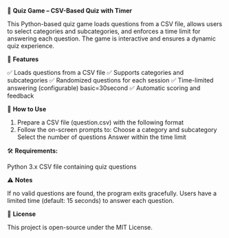 🧠 **Quiz Game – CSV-Based Quiz with Timer**

  This Python-based quiz game loads questions from a CSV file, allows users to select categories and subcategories, and enforces a time limit for answering each question. The   game is interactive and ensures a dynamic quiz experience.

🎯 **Features**

  ✅ Loads questions from a CSV file
  ✅ Supports categories and subcategories
  ✅ Randomized questions for each session
  ✅ Time-limited answering (configurable) basic=30second
  ✅ Automatic scoring and feedback

🚀 **How to Use**

  1. Prepare a CSV file (question.csv) with the following format
  2. Follow the on-screen prompts to:
    Choose a category and subcategory
    Select the number of questions
    Answer within the time limit

🛠️ **Requirements:**

  Python 3.x
  CSV file containing quiz questions
  
⚠️ **Notes**

  If no valid questions are found, the program exits gracefully.
  Users have a limited time (default: 15 seconds) to answer each question.
  
📜 **License**

  This project is open-source under the MIT License.
